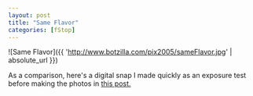 ```yaml
---
layout: post
title: "Same Flavor"
categories: [fStop]
---
```



![Same Flavor]({{ 'http://www.botzilla.com/pix2005/sameFlavor.jpg' | absolute_url }})


As a comparison, here's a digital snap I made quickly as an exposure test before making the photos in <a href="/blog/archives/000358.html">this post.</a>
